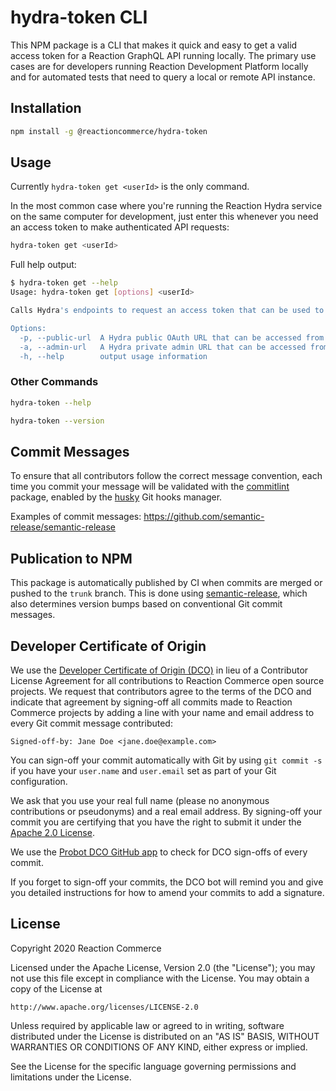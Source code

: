# hydra-token CLI

This NPM package is a CLI that makes it quick and easy to get a valid access token for a Reaction GraphQL API running locally. The primary use cases are for developers running Reaction Development Platform locally and for automated tests that need to query a local or remote API instance.

## Installation

```sh
npm install -g @reactioncommerce/hydra-token
```

## Usage

Currently `hydra-token get <userId>` is the only command.

In the most common case where you're running the Reaction Hydra service on the same computer for development, just enter this whenever you need an access token to make authenticated API requests:

```sh
hydra-token get <userId>
```

Full help output:

```sh
$ hydra-token get --help
Usage: hydra-token get [options] <userId>

Calls Hydra's endpoints to request an access token that can be used to request data from the GraphQL API authenticated as this user.

Options:
  -p, --public-url  A Hydra public OAuth URL that can be accessed from this computer. Must NOT end with a `/`. Default is http://localhost:4444
  -a, --admin-url   A Hydra private admin URL that can be accessed from this computer. Must NOT end with a `/`. Default is http://localhost:4445
  -h, --help        output usage information
```

### Other Commands

```sh
hydra-token --help
```

```sh
hydra-token --version
```

## Commit Messages

To ensure that all contributors follow the correct message convention, each time you commit your message will be validated with the [commitlint](https://www.npmjs.com/package/@commitlint/cli) package, enabled by the [husky](https://www.npmjs.com/package/husky) Git hooks manager.

Examples of commit messages: https://github.com/semantic-release/semantic-release

## Publication to NPM

This package is automatically published by CI when commits are merged or pushed to the `trunk` branch. This is done using [semantic-release](https://www.npmjs.com/package/semantic-release), which also determines version bumps based on conventional Git commit messages.

## Developer Certificate of Origin
We use the [Developer Certificate of Origin (DCO)](https://developercertificate.org/) in lieu of a Contributor License Agreement for all contributions to Reaction Commerce open source projects. We request that contributors agree to the terms of the DCO and indicate that agreement by signing-off all commits made to Reaction Commerce projects by adding a line with your name and email address to every Git commit message contributed:
```
Signed-off-by: Jane Doe <jane.doe@example.com>
```

You can sign-off your commit automatically with Git by using `git commit -s` if you have your `user.name` and `user.email` set as part of your Git configuration.

We ask that you use your real full name (please no anonymous contributions or pseudonyms) and a real email address. By signing-off your commit you are certifying that you have the right to submit it under the [Apache 2.0 License](./LICENSE).

We use the [Probot DCO GitHub app](https://github.com/apps/dco) to check for DCO sign-offs of every commit.

If you forget to sign-off your commits, the DCO bot will remind you and give you detailed instructions for how to amend your commits to add a signature.

## License
Copyright 2020 Reaction Commerce

Licensed under the Apache License, Version 2.0 (the "License");
you may not use this file except in compliance with the License.
You may obtain a copy of the License at

    http://www.apache.org/licenses/LICENSE-2.0

Unless required by applicable law or agreed to in writing, software
distributed under the License is distributed on an "AS IS" BASIS,
WITHOUT WARRANTIES OR CONDITIONS OF ANY KIND, either express or implied.

See the License for the specific language governing permissions and
limitations under the License.
